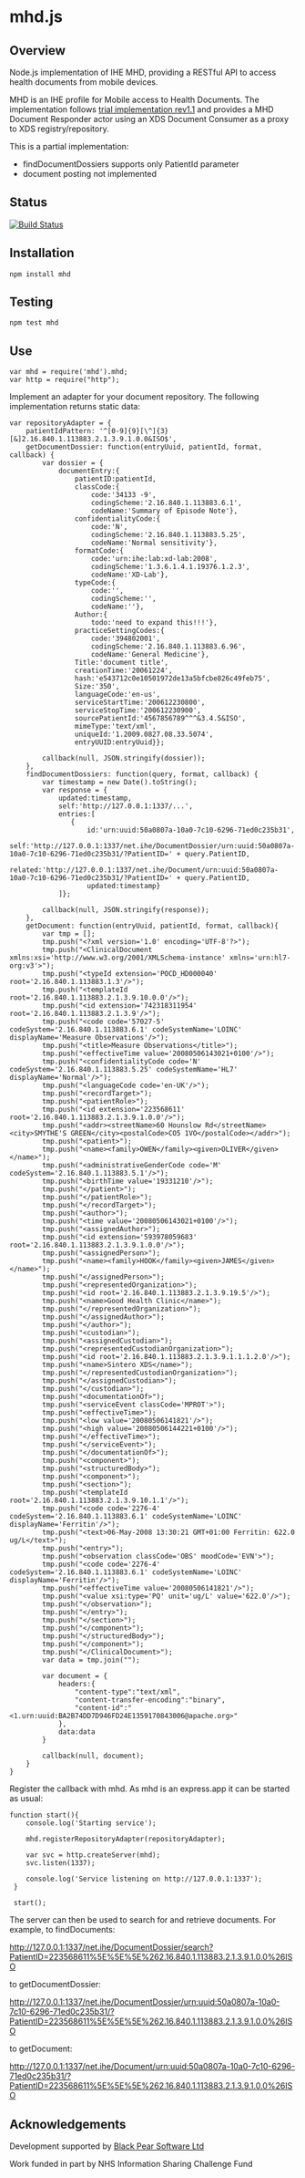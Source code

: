 mhd.js
======

Overview
--------
Node.js implementation of IHE MHD, providing a RESTful API to access health documents from mobile devices.

MHD is an IHE profile for Mobile access to Health Documents. The implementation follows [trial implementation rev1.1](http://www.ihe.net/Technical_Framework/upload/IHE_ITI_Suppl_MHD.pdf) and provides a MHD Document Responder actor using an XDS Document Consumer as a proxy to XDS registry/repository.

This is a partial implementation:
- findDocumentDossiers supports only PatientId parameter
- document posting not implemented

Status
------

[![Build Status](https://travis-ci.org/Dunmail/mhd.js.png)](https://travis-ci.org/Dunmail/mhd.js)

Installation
------------
    npm install mhd

Testing
-------
    npm test mhd

Use
---

    var mhd = require('mhd').mhd;
    var http = require("http");


Implement an adapter for your document repository. The following implementation returns static data:

    var repositoryAdapter = {
        patientIdPattern: '^[0-9]{9}[\^]{3}[&]2.16.840.1.113883.2.1.3.9.1.0.0&ISO$',
        getDocumentDossier: function(entryUuid, patientId, format, callback) {
            var dossier = {
                documentEntry:{
                    patientID:patientId,
                    classCode:{
                        code:'34133 -9',
                        codingScheme:'2.16.840.1.113883.6.1',
                        codeName:'Summary of Episode Note'},
                    confidentialityCode:{
                        code:'N',
                        codingScheme:'2.16.840.1.113883.5.25',
                        codeName:'Normal sensitivity'},
                    formatCode:{
                        code:'urn:ihe:lab:xd-lab:2008',
                        codingScheme:'1.3.6.1.4.1.19376.1.2.3',
                        codeName:'XD-Lab'},
                    typeCode:{
                        code:'',
                        codingScheme:'',
                        codeName:''},
                    Author:{
                        todo:'need to expand this!!!'},
                    practiceSettingCodes:{
                        code:'394802001',
                        codingScheme:'2.16.840.1.113883.6.96',
                        codeName:'General Medicine'},
                    Title:'document title',
                    creationTime:'20061224',
                    hash:'e543712c0e10501972de13a5bfcbe826c49feb75',
                    Size:'350',
                    languageCode:'en-us',
                    serviceStartTime:'200612230800',
                    serviceStopTime:'200612230900',
                    sourcePatientId:'4567856789^^^&3.4.5&ISO',
                    mimeType:'text/xml',
                    uniqueId:'1.2009.0827.08.33.5074',
                    entryUUID:entryUuid}};

            callback(null, JSON.stringify(dossier));
        },
        findDocumentDossiers: function(query, format, callback) {
            var timestamp = new Date().toString();
            var response = {
                updated:timestamp,
                self:'http://127.0.0.1:1337/...',
                entries:[
                   {
                       id:'urn:uuid:50a0807a-10a0-7c10-6296-71ed0c235b31',
                       self:'http://127.0.0.1:1337/net.ihe/DocumentDossier/urn:uuid:50a0807a-10a0-7c10-6296-71ed0c235b31/?PatientID=' + query.PatientID,
                       related:'http://127.0.0.1:1337/net.ihe/Document/urn:uuid:50a0807a-10a0-7c10-6296-71ed0c235b31/?PatientID=' + query.PatientID,
                       updated:timestamp}
                ]};

            callback(null, JSON.stringify(response));
        },
        getDocument: function(entryUuid, patientId, format, callback){
            var tmp = [];
            tmp.push("<?xml version='1.0' encoding='UTF-8'?>");
            tmp.push("<ClinicalDocument xmlns:xsi='http://www.w3.org/2001/XMLSchema-instance' xmlns='urn:hl7-org:v3'>");
            tmp.push("<typeId extension='POCD_HD000040' root='2.16.840.1.113883.1.3'/>");
            tmp.push("<templateId root='2.16.840.1.113883.2.1.3.9.10.0.0'/>");
            tmp.push("<id extension='742318311954' root='2.16.840.1.113883.2.1.3.9'/>");
            tmp.push("<code code='57027-5' codeSystem='2.16.840.1.113883.6.1' codeSystemName='LOINC' displayName='Measure Observations'/>");
            tmp.push("<title>Measure Observations</title>");
            tmp.push("<effectiveTime value='20080506143021+0100'/>");
            tmp.push("<confidentialityCode code='N' codeSystem='2.16.840.1.113883.5.25' codeSystemName='HL7' displayName='Normal'/>");
            tmp.push("<languageCode code='en-UK'/>");
            tmp.push("<recordTarget>");
            tmp.push("<patientRole>");
            tmp.push("<id extension='223568611' root='2.16.840.1.113883.2.1.3.9.1.0.0'/>");
            tmp.push("<addr><streetName>60 Hounslow Rd</streetName><city>SMYTHE'S GREEN</city><postalCode>CO5 1VO</postalCode></addr>");
            tmp.push("<patient>");
            tmp.push("<name><family>OWEN</family><given>OLIVER</given></name>");
            tmp.push("<administrativeGenderCode code='M' codeSystem='2.16.840.1.113883.5.1'/>");
            tmp.push("<birthTime value='19331210'/>");
            tmp.push("</patient>");
            tmp.push("</patientRole>");
            tmp.push("</recordTarget>");
            tmp.push("<author>");
            tmp.push("<time value='20080506143021+0100'/>");
            tmp.push("<assignedAuthor>");
            tmp.push("<id extension='593978059683' root='2.16.840.1.113883.2.1.3.9.1.0.0'/>");
            tmp.push("<assignedPerson>");
            tmp.push("<name><family>HOOK</family><given>JAMES</given></name>");
            tmp.push("</assignedPerson>");
            tmp.push("<representedOrganization>");
            tmp.push("<id root='2.16.840.1.113883.2.1.3.9.19.5'/>");
            tmp.push("<name>Good Health Clinic</name>");
            tmp.push("</representedOrganization>");
            tmp.push("</assignedAuthor>");
            tmp.push("</author>");
            tmp.push("<custodian>");
            tmp.push("<assignedCustodian>");
            tmp.push("<representedCustodianOrganization>");
            tmp.push("<id root='2.16.840.1.113883.2.1.3.9.1.1.1.2.0'/>");
            tmp.push("<name>Sintero XDS</name>");
            tmp.push("</representedCustodianOrganization>");
            tmp.push("</assignedCustodian>");
            tmp.push("</custodian>");
            tmp.push("<documentationOf>");
            tmp.push("<serviceEvent classCode='MPROT'>");
            tmp.push("<effectiveTime>");
            tmp.push("<low value='20080506141821'/>");
            tmp.push("<high value='20080506144221+0100'/>");
            tmp.push("</effectiveTime>");
            tmp.push("</serviceEvent>");
            tmp.push("</documentationOf>");
            tmp.push("<component>");
            tmp.push("<structuredBody>");
            tmp.push("<component>");
            tmp.push("<section>");
            tmp.push("<templateId root='2.16.840.1.113883.2.1.3.9.10.1.1'/>");
            tmp.push("<code code='2276-4' codeSystem='2.16.840.1.113883.6.1' codeSystemName='LOINC' displayName='Ferritin'/>");
            tmp.push("<text>06-May-2008 13:30:21 GMT+01:00 Ferritin: 622.0 ug/L</text>");
            tmp.push("<entry>");
            tmp.push("<observation classCode='OBS' moodCode='EVN'>");
            tmp.push("<code code='2276-4' codeSystem='2.16.840.1.113883.6.1' codeSystemName='LOINC' displayName='Ferritin'/>");
            tmp.push("<effectiveTime value='20080506141821'/>");
            tmp.push("<value xsi:type='PQ' unit='ug/L' value='622.0'/>");
            tmp.push("</observation>");
            tmp.push("</entry>");
            tmp.push("</section>");
            tmp.push("</component>");
            tmp.push("</structuredBody>");
            tmp.push("</component>");
            tmp.push("</ClinicalDocument>");
            var data = tmp.join("");

            var document = {
                headers:{
                    "content-type":"text/xml",
                    "content-transfer-encoding":"binary",
                    "content-id":"<1.urn:uuid:BA2B74DD7D946FD24E1359170843006@apache.org>"
                },
                data:data
            }

            callback(null, document);
        }
    }


Register the callback with mhd. As mhd is an express.app it can be started as usual:

    function start(){
        console.log('Starting service');

        mhd.registerRepositoryAdapter(repositoryAdapter);

        var svc = http.createServer(mhd);
        svc.listen(1337);

        console.log('Service listening on http://127.0.0.1:1337');
     }

     start();


The server can then be used to search for and retrieve documents. For example,
to findDocuments:

http://127.0.0.1:1337/net.ihe/DocumentDossier/search?PatientID=223568611%5E%5E%5E%262.16.840.1.113883.2.1.3.9.1.0.0%26ISO


to getDocumentDossier:

http://127.0.0.1:1337/net.ihe/DocumentDossier/urn:uuid:50a0807a-10a0-7c10-6296-71ed0c235b31/?PatientID=223568611%5E%5E%5E%262.16.840.1.113883.2.1.3.9.1.0.0%26ISO


to getDocument:

http://127.0.0.1:1337/net.ihe/Document/urn:uuid:50a0807a-10a0-7c10-6296-71ed0c235b31/?PatientID=223568611%5E%5E%5E%262.16.840.1.113883.2.1.3.9.1.0.0%26ISO


Acknowledgements
----------------
Development supported by [Black Pear Software Ltd](http://www.blackpear.com)

Work funded in part by NHS Information Sharing Challenge Fund

